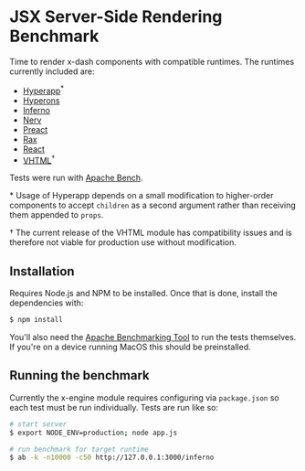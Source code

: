# JSX Server-Side Rendering Benchmark

Time to render x-dash components with compatible runtimes. The runtimes currently included are:

- [Hyperapp](https://github.com/hyperapp/hyperapp)<sup>\*</sup>
- [Hyperons](https://github.com/i-like-robots/hyperons)
- [Inferno](https://infernojs.org/)
- [Nerv](https://github.com/NervJS/nerv)
- [Preact](https://preactjs.com/)
- [Rax](https://alibaba.github.io/rax/)
- [React](https://reactjs.org/)
- [VHTML](https://github.com/developit/vhtml)<sup>†</sup>

Tests were run with [Apache Bench](https://httpd.apache.org/docs/2.4/programs/ab.html).

\* Usage of Hyperapp depends on a small modification to higher-order components to accept `children` as a second argument rather than receiving them appended to `props`.

† The current release of the VHTML module has compatibility issues and is therefore not viable for production use without modification.

## Installation

Requires Node.js and NPM to be installed. Once that is done, install the dependencies with:

```sh
$ npm install
```

You'll also need the [Apache Benchmarking Tool](https://httpd.apache.org/docs/2.4/programs/ab.html) to run the tests themselves. If you're on a device running MacOS this should be preinstalled.

## Running the benchmark

Currently the x-engine module requires configuring via `package.json` so each test must be run individually. Tests are run like so:

```sh
# start server
$ export NODE_ENV=production; node app.js

# run benchmark for target runtime
$ ab -k -n10000 -c50 http://127.0.0.1:3000/inferno
```
